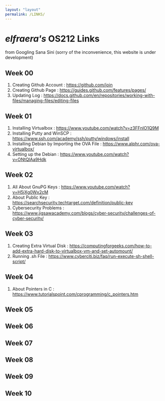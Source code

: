 ```yaml
---
layout: "layout"
permalink: /LINKS/
---
```


# _elfraera's_ OS212 Links
from Googling Sana Sini
(sorry of the inconvenience, this website is under development)

## Week 00
1. Creating Github Account : https://github.com/join
2. Creating Github Page : https://guides.github.com/features/pages/
3. Updating Log : https://docs.github.com/en/repositories/working-with-files/managing-files/editing-files

## Week 01
1. Installing Virtualbox : https://www.youtube.com/watch?v=z3FFnIO1Q9M
2. Installing Putty and WinSCP : https://www.ssh.com/academy/ssh/putty/windows/install
3. Installing Debian by Importing the OVA File : https://www.alphr.com/ova-virtualbox/
4. Setting up the Debian : https://www.youtube.com/watch?v=ONtQlAa9Hdk

## Week 02
1. All About GnuPG Keys : https://www.youtube.com/watch?v=H5jXg0Wx2cM
2. About Public Key : https://searchsecurity.techtarget.com/definition/public-key
3. Cybersecurity Problems : https://www.jigsawacademy.com/blogs/cyber-security/challenges-of-cyber-security/

## Week 03
1. Creating Extra Virtual Disk : https://computingforgeeks.com/how-to-add-extra-hard-disk-to-virtualbox-vm-and-set-automount/
2. Running .sh File : https://www.cyberciti.biz/faq/run-execute-sh-shell-script/

## Week 04
1. About Pointers in C : https://www.tutorialspoint.com/cprogramming/c_pointers.htm

## Week 05

## Week 06

## Week 07

## Week 08

## Week 09

## Week 10

